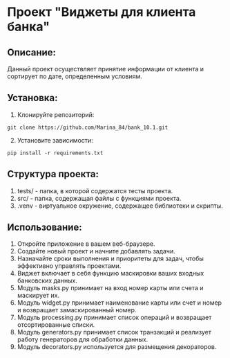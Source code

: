 # Проект "Виджеты для клиента банка"

## Описание:

Данный проект осуществляет принятие информации от клиента и сортирует по дате, определенным условиям.

## Установка:

1. Клонируйте репозиторий:
```
git clone https://github.com/Marina_84/bank_10.1.git
```
2. Установите зависимости:
```
pip install -r requirements.txt
```

## Структура проекта:

1. tests/ - папка, в которой содержатся тесты проекта.
2. src/ - папка, содержащая файлы с функциями проекта.
3. .venv - виртуальное окружение, содержащее библиотеки и скрипты.

## Использование:

1. Откройте приложение в вашем веб-браузере.
2. Создайте новый проект и начните добавлять задачи.
3. Назначайте сроки выполнения и приоритеты для задач, чтобы эффективно управлять проектами.
4. Виджет включает в себя функцию маскировки ваших входных банковских данных.
5. Модуль masks.py принимает на вход номер карты или счета и маскирует их.
6. Модуль widget.py принимает наименование карты или счет и номер и возвращает замаскированный номер.
7. Модуль processing.py принимает список операций и возвращает отсортированные списки.
8. Модуль generators.py принимает список транзакций и реализует работу генераторов для обработки данных.
9. Модуль decorators.py используется для размещения декораторов.
